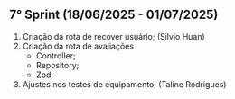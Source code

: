 ## 7° Sprint (18/06/2025 - 01/07/2025)  

1. Criação da rota de recover usuário; (Silvio Huan)
2. Criação da rota de avaliações
    * Controller;
    * Repository;
    * Zod;
3. Ajustes nos testes de equipamento; (Taline Rodrigues)